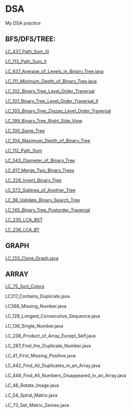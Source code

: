 # DSA
My DSA practice

## BFS/DFS/TREE:

[LC_437_Path_Sum_III](https://github.com/deepak8988/DSA/Tree_bfs_dfs/blob/main/LC_437_Path_Sum_III.java)

[LC_113_Path_Sum_II](https://github.com/deepak8988/DSA/Tree_bfs_dfs/blob/main/LC_113_Path_Sum_II.java)

[LC_637_Average_of_Levels_in_Binary_Tree.java](https://github.com/deepak8988/DSA/Tree_bfs_dfs/blob/main/LC_637_Average_of_Levels_in_Binary_Tree.java)

[LC_111_Minimum_Depth_of_Binary_Tree.java](https://github.com/deepak8988/DSA/Tree_bfs_dfs/blob/main/LC_111_Minimum_Depth_of_Binary_Tree.java)

[LC_102_Binary_Tree_Level_Order_Traversal](https://github.com/deepak8988/DSA/Tree_bfs_dfs/blob/main/LC_102_Binary_Tree_Level_Order_Traversal.java)

[LC_107_Binary_Tree_Level_Order_Traversal_II](https://github.com/deepak8988/DSA/Tree_bfs_dfs/blob/main/LC_107_Binary_Tree_Level_Order_Traversal_II.java)

[LC_103_Binary_Tree_Zigzag_Level_Order_Traversal](https://github.com/deepak8988/DSA/Tree_bfs_dfs/blob/main/LC_103_Binary_Tree_Zigzag_Level_Order_Traversal.java)

[LC_199_Binary_Tree_Right_Side_View](https://github.com/deepak8988/DSA/Tree_bfs_dfs/blob/main/LC_199_Binary_Tree_Right_Side_View.java)

[LC_100_Same_Tree](https://github.com/deepak8988/DSA/Tree_bfs_dfs/blob/main/LC_100_Same_Tree.java)

[LC_104_Maximum_Depth_of_Binary_Tree](https://github.com/deepak8988/DSA/Tree_bfs_dfs/blob/main/LC_104_Maximum_Depth_of_Binary_Tree.java)

[LC_112_Path_Sum](https://github.com/deepak8988/DSA/Tree_bfs_dfs/blob/main/LC_112_Path_Sum.java)

[LC_543_Diameter_of_Binary_Tree](https://github.com/deepak8988/DSA/Tree_bfs_dfs/blob/main/LC_543_Diameter_of_Binary_Tree.java)

[LC_617_Merge_Two_Binary_Trees](https://github.com/deepak8988/DSA/Tree_bfs_dfs/blob/main/LC_617_Merge_Two_Binary_Trees.java)

[LC_226_Invert_Binary_Tree](https://github.com/deepak8988/DSA/Tree_bfs_dfs/blob/main/LC_226_Invert_Binary_Tree.java)

[LC_572_Subtree_of_Another_Tree](https://github.com/deepak8988/DSA/Tree_bfs_dfs/blob/main/LC_572_Subtree_of_Another_Tree.java)

[LC_98_Validate_Binary_Search_Tree](https://github.com/deepak8988/DSA/Tree_bfs_dfs/blob/main/LC_98_Validate_Binary_Search_Tree.java)

[LC_145_Binary_Tree_Postorder_Traversal](https://github.com/deepak8988/DSA/Tree_bfs_dfs/blob/main/LC_145_Binary_Tree_Postorder_Traversal.java)

[LC_235_LCA_BST](https://github.com/deepak8988/DSA/Tree_bfs_dfs/blob/main/LC_235_LCA_BST.java)

[LC_236_LCA_BT](https://github.com/deepak8988/DSA/Tree_bfs_dfs/blob/main/LC_236_LCA_BT.java)

## GRAPH
[LC_133_Clone_Graph.java](https://github.com/deepak8988/DSA/Graph/blob/main/LC_133_Clone_Graph.java)


## ARRAY
[LC_75_Sort_Colors](https://github.com/deepak8988/DSA/Array/blob/main/LC_75_Sort_Colors.java)

LC217_Contains_Duplicate.java

LC268_Missing_Number.java

LC_128_Longest_Consecutive_Sequence.java

LC_136_Single_Number.java 

LC_238_Product_of_Array_Except_Self.java 

LC_287_Find_the_Duplicate_Number.java 

LC_41_First_Missing_Positive.java

LC_442_Find_All_Duplicates_in_an_Array.java 

LC_448_Find_All_Numbers_Disappeared_in_an_Array.java

LC_48_Rotate_Image.java

LC_54_Spiral_Matrix.java 

LC_73_Set_Matrix_Zeroes.java

